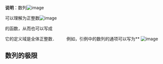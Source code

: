 **说明**：数列![image](http://upload-images.jianshu.io/upload_images/143845-17b46fc70cda80ca.gif?imageMogr2/auto-orient/strip)

可以理解为正整数![image](http://upload-images.jianshu.io/upload_images/143845-9bf90c6fa5ce0712.gif?imageMogr2/auto-orient/strip)

的函数，从而也可以写成


它的定义域是全体正整数．
　　例如，引例中的数列的通项可以写为** ![image](http://upload-images.jianshu.io/upload_images/143845-774e48ea75893455.gif?imageMogr2/auto-orient/strip)
## 数列的极限
　

